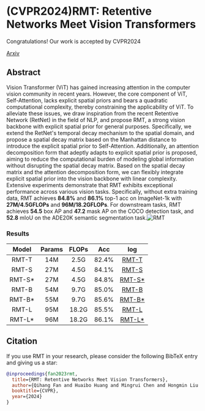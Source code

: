 # (CVPR2024)RMT: Retentive Networks Meet Vision Transformers
Congratulations! Our work is accepted by CVPR2024

[Arxiv](https://arxiv.org/abs/2309.11523)

## Abstract

Vision Transformer (ViT) has gained increasing attention in the computer vision community in recent years. However, the core component of ViT, Self-Attention, lacks explicit spatial priors and bears a quadratic computational complexity, thereby constraining the applicability of ViT. To alleviate these issues, we draw inspiration from the recent Retentive Network (RetNet) in the field of NLP, and propose RMT, a strong vision backbone with explicit spatial prior for general purposes. Specifically, we extend the RetNet's temporal decay mechanism to the spatial domain, and propose a spatial decay matrix based on the Manhattan distance to introduce the explicit spatial prior to Self-Attention. Additionally, an attention decomposition form that adeptly adapts to explicit spatial prior is proposed, aiming to reduce the computational burden of modeling global information without disrupting the spatial decay matrix. Based on the spatial decay matrix and the attention decomposition form, we can flexibly integrate explicit spatial prior into the vision backbone with linear complexity. Extensive experiments demonstrate that RMT exhibits exceptional performance across various vision tasks. Specifically, without extra training data, RMT achieves **84.8%** and **86.1%** top-1 acc on ImageNet-1k with **27M/4.5GFLOPs** and **96M/18.2GFLOPs**. For downstream tasks, RMT achieves **54.5** box AP and **47.2** mask AP on the COCO detection task, and **52.8** mIoU on the ADE20K semantic segmentation task.![RMT](RMT.png)

### Results

|Model|Params|FLOPs|Acc|log|
|:---:|:---:|:---:|:---:|:---:|
|RMT-T|14M|2.5G|82.4%|[RMT-T](RMT_log/rmt_t.txt)|
|RMT-S|27M|4.5G|84.1%|[RMT-S](RMT_log/rmt_s.txt)|
|RMT-S*|27M|4.5G|84.8%|[RMT-S*](RMT_log/rmt_s_label.txt)|
|RMT-B|54M|9.7G|85.0%|[RMT-B](RMT_log/rmt_m.txt)|
|RMT-B*|55M|9.7G|85.6%|[RMT-B*](RMT_log/rmt_m_label.txt)|
|RMT-L|95M|18.2G|85.5%|[RMT-L](RMT_log/rmt_l.txt)|
|RMT-L*|96M|18.2G|86.1%|[RMT-L*](RMT_log/rmt_l_label.txt)|


## Citation

If you use RMT in your research, please consider the following BibTeX entry and giving us a star:
```BibTeX
@inproceedings{fan2023rmt,
  title={RMT: Retentive Networks Meet Vision Transformers},
  author={Qihang Fan and Huaibo Huang and Mingrui Chen and Hongmin Liu and Ran He},
  booktitle={CVPR},
  year={2024}
}
```
